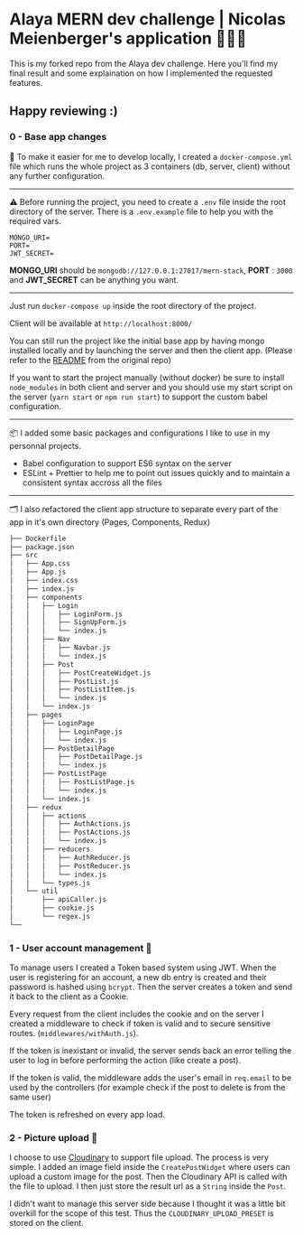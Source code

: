 
# Alaya MERN dev challenge | Nicolas Meienberger's application 👨🏻‍💻

This is my forked repo from the Alaya dev challenge. Here you'll find my final result and some explaination on how I implemented the requested features. 

## Happy reviewing :)

### 0 - Base app changes

🐳 To make it easier for me to develop locally, I created a `docker-compose.yml` file which runs the whole project as 3 containers (db, server, client) without any further configuration.

---

⚠️ Before running the project, you need to create a `.env` file inside the root directory of the server. There is a `.env.example` file to help you with the required vars.

```
MONGO_URI=
PORT=
JWT_SECRET=
```

**MONGO_URI** should be `mongodb://127.0.0.1:27017/mern-stack`, **PORT** : `3000` and **JWT_SECRET** can be anything you want.

---

Just run `docker-compose up` inside the root directory of the project.

Client will be available at `http://localhost:8000/`

You can still run the project like the initial base app by having mongo installed locally and by launching the server and then the client app. (Please refer to the [README](https://github.com/Onigam/mern-stack/blob/master/README.md) from the original repo)

If you want to start the project manually (without docker) be sure to install `node_modules` in both client and server and you should use my start script on the server (`yarn start` or `npm run start`) to support the custom babel configuration.

---

📦 I added some basic packages and configurations I like to use in my personnal projects. 

- Babel configuration to support ES6 syntax on the server
- ESLint + Prettier to help me to point out issues quickly and to maintain a consistent syntax accross all the files

---

🗂 I also refactored the client app structure to separate every part of the app in it's own directory (Pages, Components, Redux)

```bash
├── Dockerfile
├── package.json
├── src
│   ├── App.css
│   ├── App.js
│   ├── index.css
│   ├── index.js
│   ├── components
│   │   ├── Login
│   │   │   ├── LoginForm.js
│   │   │   ├── SignUpForm.js
│   │   │   └── index.js
│   │   ├── Nav
│   │   │   ├── Navbar.js
│   │   │   └── index.js
│   │   ├── Post
│   │   │   ├── PostCreateWidget.js
│   │   │   ├── PostList.js
│   │   │   ├── PostListItem.js
│   │   │   └── index.js
│   │   └── index.js
│   ├── pages
│   │   ├── LoginPage
│   │   │   ├── LoginPage.js
│   │   │   └── index.js
│   │   ├── PostDetailPage
│   │   │   ├── PostDetailPage.js
│   │   │   └── index.js
│   │   ├── PostListPage
│   │   │   ├── PostListPage.js
│   │   │   └── index.js
│   │   └── index.js
│   ├── redux
│   │   ├── actions
│   │   │   ├── AuthActions.js
│   │   │   ├── PostActions.js
│   │   │   └── index.js
│   │   ├── reducers
│   │   │   ├── AuthReducer.js
│   │   │   ├── PostReducer.js
│   │   │   └── index.js
│   │   └── types.js
│   └── util
│       ├── apiCaller.js
│       ├── cookie.js
│       └── regex.js
└──
```

### 1 - User account management 🔐

To manage users I created a Token based system using JWT. When the user is registering for an account, a new db entry is created and their password is hashed using `bcrypt`. Then the server creates a token and send it back to the client as a Cookie.

Every request from the client includes the cookie and on the server I created a middleware to check if token is valid and to secure sensitive routes. (`middlewares/withAuth.js`).

If the token is inexistant or invalid, the server sends back an error telling the user to log in before performing the action (like create a post).

If the token is valid, the middleware adds the user's email in `req.email` to be used by the controllers (for example check if the post to delete is from the same user)

The token is refreshed on every app load.

### 2 - Picture upload 🌅

I choose to use [Cloudinary](https://cloudinary.com) to support file upload. The process is very simple. I added an image field inside the `CreatePostWidget` where users can upload a custom image for the post. Then the Cloudinary API is called with the file to upload. I then just store the result url as a `String` inside the `Post`.

I didn't want to manage this server side because I thought it was a little bit overkill for the scope of this test. Thus the `CLOUDINARY_UPLOAD_PRESET` is stored on the client.
